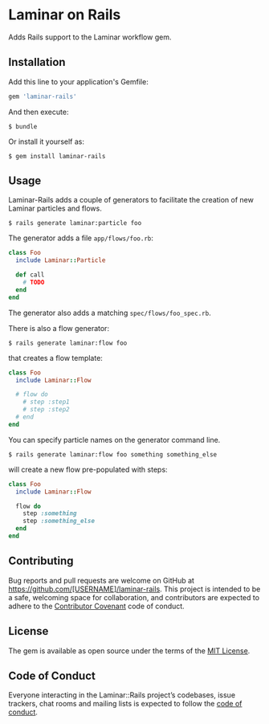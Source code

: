 # Laminar on Rails

Adds Rails support to the Laminar workflow gem.

## Installation

Add this line to your application's Gemfile:

```ruby
gem 'laminar-rails'
```

And then execute:

    $ bundle

Or install it yourself as:

    $ gem install laminar-rails

## Usage

Laminar-Rails adds a couple of generators to facilitate the creation of
new Laminar particles and flows.

```
$ rails generate laminar:particle foo
```

The generator adds a file ``app/flows/foo.rb``:

```ruby
class Foo
  include Laminar::Particle

  def call
    # TODO
  end
end
```

The generator also adds a matching ``spec/flows/foo_spec.rb``.

There is also a flow generator:

```
$ rails generate laminar:flow foo
```

that creates a flow template:

```ruby
class Foo
  include Laminar::Flow

  # flow do
    # step :step1
    # step :step2
  # end
end
```

You can specify particle names on the generator command line.
```
$ rails generate laminar:flow foo something something_else
```

will create a new flow pre-populated with steps:

```ruby
class Foo
  include Laminar::Flow

  flow do
    step :something
    step :something_else
  end
end
```

## Contributing

Bug reports and pull requests are welcome on GitHub at https://github.com/[USERNAME]/laminar-rails. This project is intended to be a safe, welcoming space for collaboration, and contributors are expected to adhere to the [Contributor Covenant](http://contributor-covenant.org) code of conduct.

## License

The gem is available as open source under the terms of the [MIT License](https://opensource.org/licenses/MIT).

## Code of Conduct

Everyone interacting in the Laminar::Rails project’s codebases, issue trackers, chat rooms and mailing lists is expected to follow the [code of conduct](https://github.com/[USERNAME]/laminar-rails/blob/master/CODE_OF_CONDUCT.md).
